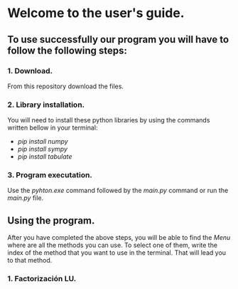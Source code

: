 # Welcome to the user's guide.
## To use successfully our program you will have to follow the following steps:
### 1. Download.
From this repository download the files.
### 2. Library installation. 
You will need to install these python libraries by using the commands written bellow in your terminal:
- _pip install numpy_
- _pip install sympy_
- _pip install tabulate_
### 3. Program executation.
Use the _pyhton.exe_ command followed by the _main.py_ command or run the _main.py_ file.
## Using the program.
After you have completed the above steps, you will be able to find the _Menu_ where are all the methods you can use. To select one of them, write the index of the method that you want to use in the terminal. That will lead you to that method.
### 1. Factorización LU.
